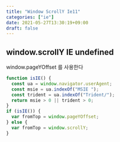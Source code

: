 ```yaml
---
title: "Window ScrollY Ie11"
categories: ["ie"]
date: 2021-05-27T13:30:19+09:00
draft: false
---
```


## window.scrollY IE undefined

window.pageYOffset 를 사용한다

```javascript
function isIE() {
  const ua = window.navigator.userAgent;
  const msie = ua.indexOf("MSIE ");
  const trident = ua.indexOf("Trident/");
  return msie > 0 || trident > 0;
}
if (isIE()) {
  var fromTop = window.pageYOffset;
} else {
  var fromTop = window.scrollY;
}
```
